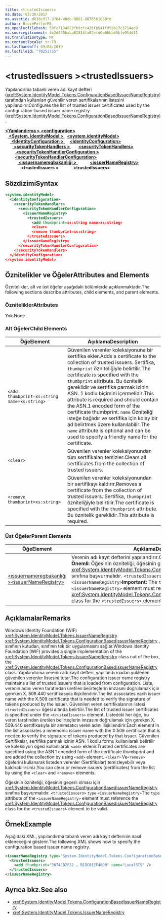 ```yaml
---
title: <trustedIssuers>
ms.date: 03/30/2017
ms.assetid: d818c917-07b4-40db-9801-8676561859fd
author: BrucePerlerMS
ms.openlocfilehash: 50fc7194823fb0c5c426fb54ffd50b17c3714ed9
ms.sourcegitcommit: 4e2d355baba82814fa53efd6b8bbb45bfe054d11
ms.translationtype: MT
ms.contentlocale: tr-TR
ms.lasthandoff: 09/04/2019
ms.locfileid: "70251755"
---
```

# <a name="trustedissuers"></a><span data-ttu-id="d1125-101">\<trustedIssuers ></span><span class="sxs-lookup"><span data-stu-id="d1125-101">\<trustedIssuers></span></span>
<span data-ttu-id="d1125-102">Yapılandırma tabanlı veren adı kayıt defteri (<xref:System.IdentityModel.Tokens.ConfigurationBasedIssuerNameRegistry>) tarafından kullanılan güvenilir veren sertifikalarının listesini yapılandırır.</span><span class="sxs-lookup"><span data-stu-id="d1125-102">Configures the list of trusted issuer certificates used by the configuration-based issuer name registry (<xref:System.IdentityModel.Tokens.ConfigurationBasedIssuerNameRegistry>).</span></span>  
  
<span data-ttu-id="d1125-103">[ **\<Yapılandırma >** ](../configuration-element.md)</span><span class="sxs-lookup"><span data-stu-id="d1125-103">[**\<configuration>**](../configuration-element.md)</span></span>\
<span data-ttu-id="d1125-104">&nbsp;&nbsp;[ **\<System. IdentityModel >** ](system-identitymodel.md)</span><span class="sxs-lookup"><span data-stu-id="d1125-104">&nbsp;&nbsp;[**\<system.identityModel>**](system-identitymodel.md)</span></span>\
<span data-ttu-id="d1125-105">&nbsp;&nbsp;&nbsp;&nbsp;[ **\<IdentityConfiguration >** ](identityconfiguration.md)</span><span class="sxs-lookup"><span data-stu-id="d1125-105">&nbsp;&nbsp;&nbsp;&nbsp;[**\<identityConfiguration>**](identityconfiguration.md)</span></span>\
<span data-ttu-id="d1125-106">&nbsp;&nbsp;&nbsp;&nbsp;&nbsp;&nbsp;[ **\<securityTokenHandlers >** ](securitytokenhandlers.md)</span><span class="sxs-lookup"><span data-stu-id="d1125-106">&nbsp;&nbsp;&nbsp;&nbsp;&nbsp;&nbsp;[**\<securityTokenHandlers>**](securitytokenhandlers.md)</span></span>\
<span data-ttu-id="d1125-107">&nbsp;&nbsp;&nbsp;&nbsp;&nbsp;&nbsp;&nbsp;&nbsp;[ **\<securityTokenHandlerConfiguration >** ](securitytokenhandlerconfiguration.md)</span><span class="sxs-lookup"><span data-stu-id="d1125-107">&nbsp;&nbsp;&nbsp;&nbsp;&nbsp;&nbsp;&nbsp;&nbsp;[**\<securityTokenHandlerConfiguration>**](securitytokenhandlerconfiguration.md)</span></span>\
<span data-ttu-id="d1125-108">&nbsp;&nbsp;&nbsp;&nbsp;&nbsp;&nbsp;&nbsp;&nbsp;&nbsp;&nbsp;[ **\<ıssuernameregbakanlığı >** ](issuernameregistry.md)</span><span class="sxs-lookup"><span data-stu-id="d1125-108">&nbsp;&nbsp;&nbsp;&nbsp;&nbsp;&nbsp;&nbsp;&nbsp;&nbsp;&nbsp;[**\<issuerNameRegistry>**](issuernameregistry.md)</span></span>\
<span data-ttu-id="d1125-109">&nbsp;&nbsp;&nbsp;&nbsp;&nbsp;&nbsp;&nbsp;&nbsp;&nbsp;&nbsp;&nbsp;&nbsp; **\<trustedIssuers >**</span><span class="sxs-lookup"><span data-stu-id="d1125-109">&nbsp;&nbsp;&nbsp;&nbsp;&nbsp;&nbsp;&nbsp;&nbsp;&nbsp;&nbsp;&nbsp;&nbsp;**\<trustedIssuers>**</span></span>  
  
## <a name="syntax"></a><span data-ttu-id="d1125-110">Sözdizimi</span><span class="sxs-lookup"><span data-stu-id="d1125-110">Syntax</span></span>  
  
```xml  
<system.identityModel>  
  <identityConfiguration>  
    <securityTokenHandlers>  
      <securityTokenHandlerConfiguration>  
        <issuerNameRegistry>  
          <trustedIssuers>  
            <add thumbprint=xs:string name=xs:string>  
            <clear>  
            <remove thumbprint=xs:string>  
          </trustedIssuers>  
        </issuerNameRegistry>  
      </securityTokenHandlerConfiguration>  
    </securityTokenHandlers>  
  </identityConfiguration>  
</system.identityModel>  
```  
  
## <a name="attributes-and-elements"></a><span data-ttu-id="d1125-111">Öznitelikler ve Öğeler</span><span class="sxs-lookup"><span data-stu-id="d1125-111">Attributes and Elements</span></span>  
 <span data-ttu-id="d1125-112">Öznitelikler, alt ve üst öğeler aşağıdaki bölümlerde açıklanmaktadır.</span><span class="sxs-lookup"><span data-stu-id="d1125-112">The following sections describe attributes, child elements, and parent elements.</span></span>  
  
### <a name="attributes"></a><span data-ttu-id="d1125-113">Öznitelikler</span><span class="sxs-lookup"><span data-stu-id="d1125-113">Attributes</span></span>  
 <span data-ttu-id="d1125-114">Yok.</span><span class="sxs-lookup"><span data-stu-id="d1125-114">None</span></span>  
  
### <a name="child-elements"></a><span data-ttu-id="d1125-115">Alt Öğeler</span><span class="sxs-lookup"><span data-stu-id="d1125-115">Child Elements</span></span>  
  
|<span data-ttu-id="d1125-116">Öğe</span><span class="sxs-lookup"><span data-stu-id="d1125-116">Element</span></span>|<span data-ttu-id="d1125-117">Açıklama</span><span class="sxs-lookup"><span data-stu-id="d1125-117">Description</span></span>|  
|-------------|-----------------|  
|`<add thumbprint=xs:string name=xs:string>`|<span data-ttu-id="d1125-118">Güvenilen verenler koleksiyonuna bir sertifika ekler.</span><span class="sxs-lookup"><span data-stu-id="d1125-118">Adds a certificate to the collection of trusted issuers.</span></span> <span data-ttu-id="d1125-119">Sertifika, `thumbprint` özniteliğiyle belirtilir.</span><span class="sxs-lookup"><span data-stu-id="d1125-119">The certificate is specified with the `thumbprint` attribute.</span></span> <span data-ttu-id="d1125-120">Bu öznitelik gereklidir ve sertifika parmak izinin ASN. 1 kodlu biçimini içermelidir.</span><span class="sxs-lookup"><span data-stu-id="d1125-120">This attribute is required and should contain the ASN.1 encoded form of the certificate thumbprint.</span></span> <span data-ttu-id="d1125-121">`name` Özniteliği isteğe bağlıdır ve sertifika için kolay bir ad belirtmek üzere kullanılabilir.</span><span class="sxs-lookup"><span data-stu-id="d1125-121">The `name` attribute is optional and can be used to specify a friendly name for the certificate.</span></span>|  
|`<clear>`|<span data-ttu-id="d1125-122">Güvenilen verenler koleksiyonundan tüm sertifikaları temizler.</span><span class="sxs-lookup"><span data-stu-id="d1125-122">Clears all certificates from the collection of trusted issuers.</span></span>|  
|`<remove thumbprint=xs:string>`|<span data-ttu-id="d1125-123">Güvenilen verenler koleksiyonundan bir sertifikayı kaldırır.</span><span class="sxs-lookup"><span data-stu-id="d1125-123">Removes a certificate from the collection of trusted issuers.</span></span> <span data-ttu-id="d1125-124">Sertifika, `thumbprint` özniteliğiyle belirtilir.</span><span class="sxs-lookup"><span data-stu-id="d1125-124">The certificate is specified with the `thumbprint` attribute.</span></span> <span data-ttu-id="d1125-125">Bu öznitelik gereklidir.</span><span class="sxs-lookup"><span data-stu-id="d1125-125">This attribute is required.</span></span>|  
  
### <a name="parent-elements"></a><span data-ttu-id="d1125-126">Üst Öğeler</span><span class="sxs-lookup"><span data-stu-id="d1125-126">Parent Elements</span></span>  
  
|<span data-ttu-id="d1125-127">Öğe</span><span class="sxs-lookup"><span data-stu-id="d1125-127">Element</span></span>|<span data-ttu-id="d1125-128">Açıklama</span><span class="sxs-lookup"><span data-stu-id="d1125-128">Description</span></span>|  
|-------------|-----------------|  
|[<span data-ttu-id="d1125-129">\<ıssuernameregbakanlığı ></span><span class="sxs-lookup"><span data-stu-id="d1125-129">\<issuerNameRegistry></span></span>](issuernameregistry.md)|<span data-ttu-id="d1125-130">Verenin adı kayıt defterini yapılandırır.</span><span class="sxs-lookup"><span data-stu-id="d1125-130">Configures the issuer name registry.</span></span> <span data-ttu-id="d1125-131">**Önemli:**  Öğesinin özniteliği, öğesinin geçerli olması için <xref:System.IdentityModel.Tokens.ConfigurationBasedIssuerNameRegistry> sınıfına başvurmalıdır. `<trustedIssuers>` `type` `<issuerNameRegistry>`</span><span class="sxs-lookup"><span data-stu-id="d1125-131">**Important:**  The `type` attribute of the `<issuerNameRegistry>` element must reference the <xref:System.IdentityModel.Tokens.ConfigurationBasedIssuerNameRegistry> class for the `<trustedIssuers>` element to be valid.</span></span>|  
  
## <a name="remarks"></a><span data-ttu-id="d1125-132">Açıklamalar</span><span class="sxs-lookup"><span data-stu-id="d1125-132">Remarks</span></span>  
 <span data-ttu-id="d1125-133">Windows Identity Foundation (WIF) <xref:System.IdentityModel.Tokens.IssuerNameRegistry> <xref:System.IdentityModel.Tokens.ConfigurationBasedIssuerNameRegistry> , sınıfının kutudan, sınıfının tek bir uygulamasını sağlar.</span><span class="sxs-lookup"><span data-stu-id="d1125-133">Windows Identity Foundation (WIF) provides a single implementation of the <xref:System.IdentityModel.Tokens.IssuerNameRegistry> class out of the box, the <xref:System.IdentityModel.Tokens.ConfigurationBasedIssuerNameRegistry> class.</span></span> <span data-ttu-id="d1125-134">Yapılandırma verenin adı kayıt defteri, yapılandırmadan yüklenen güvenilen verenler listesini tutar.</span><span class="sxs-lookup"><span data-stu-id="d1125-134">The configuration issuer name registry maintains a list of trusted issuers that is loaded from configuration.</span></span> <span data-ttu-id="d1125-135">Liste, verenin adını veren tarafından üretilen belirteçlerin imzasını doğrulamak için gereken X. 509.440 sertifikasıyla ilişkilendirir.</span><span class="sxs-lookup"><span data-stu-id="d1125-135">The list associates each issuer name with the X.509 certificate that is needed to verify the signature of tokens produced by the issuer.</span></span> <span data-ttu-id="d1125-136">Güvenilen veren sertifikalarının listesi `<trustedIssuers>` öğesi altında belirtilir.</span><span class="sxs-lookup"><span data-stu-id="d1125-136">The list of trusted issuer certificates is specified under the `<trustedIssuers>` element.</span></span> <span data-ttu-id="d1125-137">Listedeki her öğe, bu veren tarafından üretilen belirteçlerin imzasını doğrulamak için gereken X. 509.440 sertifikasıyla bir anımsatıcı veren adını ilişkilendirir.</span><span class="sxs-lookup"><span data-stu-id="d1125-137">Each element in the list associates a mnemonic issuer name with the X.509 certificate that is needed to verify the signature of tokens produced by that issuer.</span></span> <span data-ttu-id="d1125-138">Güvenilen Sertifikalar, sertifika parmak izinin ASN. 1 kodlu formu kullanılarak belirtilir ve koleksiyon öğesi kullanılarak `<add>` eklenir.</span><span class="sxs-lookup"><span data-stu-id="d1125-138">Trusted certificates are specified using the ASN.1 encoded form of the certificate thumbprint and are added the collection by using `<add>` element.</span></span> <span data-ttu-id="d1125-139">`<clear>` Ve`<remove>` öğelerini kullanarak listeden verenler (Sertifikalar) temizleyebilir veya kaldırabilirsiniz.</span><span class="sxs-lookup"><span data-stu-id="d1125-139">You can clear or remove issuers (certificates) from the list by using the `<clear>` and `<remove>` elements.</span></span>  
  
 <span data-ttu-id="d1125-140">Öğesinin özniteliği, öğesinin geçerli olması için <xref:System.IdentityModel.Tokens.ConfigurationBasedIssuerNameRegistry> sınıfına başvurmalıdır. `<trustedIssuers>` `type` `<issuerNameRegistry>`</span><span class="sxs-lookup"><span data-stu-id="d1125-140">The `type` attribute of the `<issuerNameRegistry>` element must reference the <xref:System.IdentityModel.Tokens.ConfigurationBasedIssuerNameRegistry> class for the `<trustedIssuers>` element to be valid.</span></span>  
  
## <a name="example"></a><span data-ttu-id="d1125-141">Örnek</span><span class="sxs-lookup"><span data-stu-id="d1125-141">Example</span></span>  
 <span data-ttu-id="d1125-142">Aşağıdaki XML, yapılandırma tabanlı veren adı kayıt defterinin nasıl ekleneceğini gösterir.</span><span class="sxs-lookup"><span data-stu-id="d1125-142">The following XML shows how to specify the configuration based issuer name registry.</span></span>  
  
```xml  
<issuerNameRegistry type="System.IdentityModel.Tokens.ConfigurationBasedIssuerNameRegistry, System.IdentityModel, Version=4.0.0.0, Culture=neutral, PublicKeyToken=b77a5c561934e089">  
  <trustedIssuers>  
    <add thumbprint="9B74CB2F32 … B1DC01EF40D0" name="LocalSTS" />  
  </trustedIssuers>  
</issuerNameRegistry>  
```  
  
## <a name="see-also"></a><span data-ttu-id="d1125-143">Ayrıca bkz.</span><span class="sxs-lookup"><span data-stu-id="d1125-143">See also</span></span>

- <xref:System.IdentityModel.Tokens.ConfigurationBasedIssuerNameRegistry>
- <xref:System.IdentityModel.Tokens.IssuerNameRegistry>
